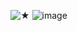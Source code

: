 ![★](https://komarev.com/ghpvc/?username=bitterabbit&color=000000)
![image](https://github.com/user-attachments/assets/f20d191b-4685-4a55-bbb8-c51f0e8f8abd)
